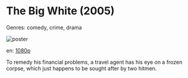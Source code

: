 # The Big White (2005)

Genres: comedy, crime, drama

![poster](http://image.tmdb.org/t/p/w500/g83W5BE7d2gE0dxkKxc9m7Y2eqy.jpg)

en:
  [1080p](magnet:?xt=urn:btih:E7E75EBAE08F82B4530B18220D1C51B42278B0A4&tr=udp://glotorrents.pw:6969/announce&tr=udp://tracker.opentrackr.org:1337/announce&tr=udp://torrent.gresille.org:80/announce&tr=udp://tracker.openbittorrent.com:80&tr=udp://tracker.coppersurfer.tk:6969&tr=udp://tracker.leechers-paradise.org:6969&tr=udp://p4p.arenabg.ch:1337&tr=udp://tracker.internetwarriors.net:1337)
  


To remedy his financial problems, a travel agent has his eye on a frozen corpse, which just happens to be sought after by two hitmen.